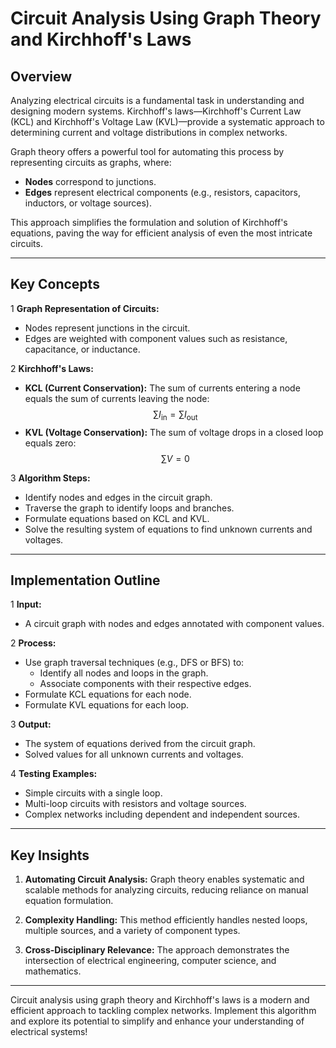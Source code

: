 # Circuit Analysis Using Graph Theory and Kirchhoff's Laws

## Overview

Analyzing electrical circuits is a fundamental task in understanding and designing modern systems. Kirchhoff's laws—Kirchhoff's Current Law (KCL) and Kirchhoff's Voltage Law (KVL)—provide a systematic approach to determining current and voltage distributions in complex networks. 

Graph theory offers a powerful tool for automating this process by representing circuits as graphs, where:

- **Nodes** correspond to junctions.
- **Edges** represent electrical components (e.g., resistors, capacitors, inductors, or voltage sources).

This approach simplifies the formulation and solution of Kirchhoff's equations, paving the way for efficient analysis of even the most intricate circuits.

---

## Key Concepts

1 **Graph Representation of Circuits:**

   - Nodes represent junctions in the circuit.
   - Edges are weighted with component values such as resistance, capacitance, or inductance.

2 **Kirchhoff's Laws:**

   - **KCL (Current Conservation):** The sum of currents entering a node equals the sum of currents leaving the node:
     $$ \sum I_\text{in} = \sum I_\text{out} $$
   - **KVL (Voltage Conservation):** The sum of voltage drops in a closed loop equals zero:
     $$ \sum V = 0 $$

3 **Algorithm Steps:**

   - Identify nodes and edges in the circuit graph.
   - Traverse the graph to identify loops and branches.
   - Formulate equations based on KCL and KVL.
   - Solve the resulting system of equations to find unknown currents and voltages.

---

## Implementation Outline

1 **Input:** 

   - A circuit graph with nodes and edges annotated with component values.

2 **Process:**

   - Use graph traversal techniques (e.g., DFS or BFS) to:
     - Identify all nodes and loops in the graph.
     - Associate components with their respective edges.
   - Formulate KCL equations for each node.
   - Formulate KVL equations for each loop.

3 **Output:**

   - The system of equations derived from the circuit graph.
   - Solved values for all unknown currents and voltages.

4 **Testing Examples:**

   - Simple circuits with a single loop.
   - Multi-loop circuits with resistors and voltage sources.
   - Complex networks including dependent and independent sources.

---

## Key Insights

1. **Automating Circuit Analysis:** Graph theory enables systematic and scalable methods for analyzing circuits, reducing reliance on manual equation formulation.

2. **Complexity Handling:** This method efficiently handles nested loops, multiple sources, and a variety of component types.

3. **Cross-Disciplinary Relevance:** The approach demonstrates the intersection of electrical engineering, computer science, and mathematics.

---

Circuit analysis using graph theory and Kirchhoff's laws is a modern and efficient approach to tackling complex networks. Implement this algorithm and explore its potential to simplify and enhance your understanding of electrical systems!
